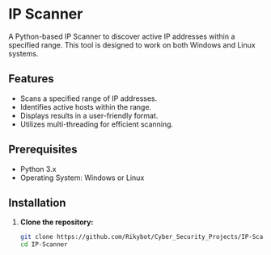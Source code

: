 # IP Scanner

A Python-based IP Scanner to discover active IP addresses within a specified range. This tool is designed to work on both Windows and Linux systems.

## Features

- Scans a specified range of IP addresses.
- Identifies active hosts within the range.
- Displays results in a user-friendly format.
- Utilizes multi-threading for efficient scanning.

## Prerequisites

- Python 3.x
- Operating System: Windows or Linux

## Installation

1. **Clone the repository:**

   ```bash
   git clone https://github.com/Rikybot/Cyber_Security_Projects/IP-Scanner.git
   cd IP-Scanner
